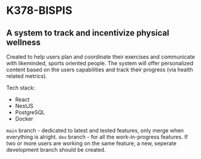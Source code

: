 # K378-BISPIS

## A system to track and incentivize physical wellness

Created to help users plan and coordinate their exercises and communicate with likeminded, sports oriented people. The system will offer personalized content based on the users capabilities and track their progress (via health related metrics).

Tech stack:
- React
- NestJS
- PostgreSQL
- Docker

`main` branch - dedicated to latest and tested features, only merge when everything is alright. `dev` branch - for all the work-in-progress features. If two or more users are working on the same feature, a new, seperate development branch should be created.
